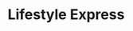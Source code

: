 ---
title: "Lifestyle Express"
url: /birmingham/lifestyle-express-sutton-street/
shop: convenience
---